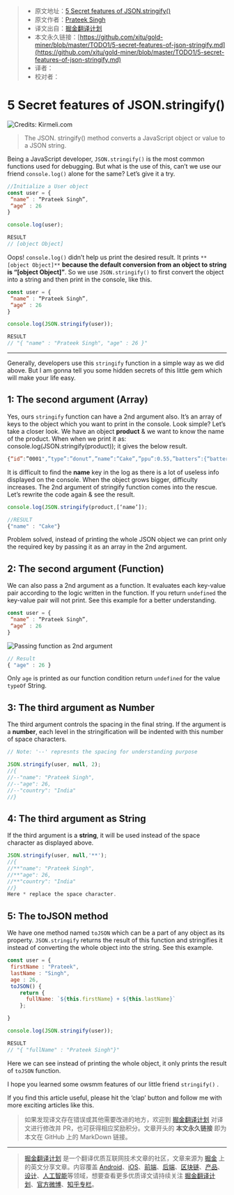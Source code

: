 > * 原文地址：[5 Secret features of JSON.stringify()](https://medium.com/javascript-in-plain-english/5-secret-features-of-json-stringify-c699340f9f27)
> * 原文作者：[Prateek Singh](https://medium.com/@prateeksingh_31398)
> * 译文出自：[掘金翻译计划](https://github.com/xitu/gold-miner)
> * 本文永久链接：[https://github.com/xitu/gold-miner/blob/master/TODO1/5-secret-features-of-json-stringify.md](https://github.com/xitu/gold-miner/blob/master/TODO1/5-secret-features-of-json-stringify.md)
> * 译者：
> * 校对者：

# 5 Secret features of JSON.stringify()

![Credits: [Kirmeli.com](https://www.google.com/url?sa=i&url=https%3A%2F%2Fahmedalkiremli.com%2Fwhy-to-learn-what-to-learn-and-how-to-learn%2F&psig=AOvVaw3IGik44VGBXe661UZsW5Mh&ust=1581750442478000&source=images&cd=vfe&ved=0CAMQjB1qFwoTCMj-5Oi90OcCFQAAAAAdAAAAABAR)](https://cdn-images-1.medium.com/max/2000/1*aQy1TrGzC_n_UC0j9hXBbw.jpeg)

> The JSON. stringify() method converts a JavaScript object or value to a JSON string.

Being a JavaScript developer, `JSON.stringify()` is the most common functions used for debugging. But what is the use of this, can’t we use our friend `console.log()` alone for the same? Let’s give it a try.

```js
//Initialize a User object
const user = {
 “name” : “Prateek Singh”,
 “age” : 26
}

console.log(user);

RESULT
// [object Object]
```

Oops! `console.log()` didn’t help us print the desired result. It prints `**[object Object]**` **because the default conversion from an object to string is “[object Object]”**. So we use `JSON.stringify()` to first convert the object into a string and then print in the console, like this.

```js
const user = {
 “name” : “Prateek Singh”,
 “age” : 26
}

console.log(JSON.stringify(user));

RESULT
// "{ "name" : "Prateek Singh", "age" : 26 }"
```

---

Generally, developers use this `stringify` function in a simple way as we did above. But I am gonna tell you some hidden secrets of this little gem which will make your life easy.

## 1: The second argument (Array)

Yes, ours `stringify` function can have a 2nd argument also. It’s an array of keys to the object which you want to print in the console. Look simple? Let’s take a closer look. We have an object **product** & we want to know the name of the product. When when we print it as:
 console.log(JSON.stringify(product)); 
it gives the below result.

```js
{“id”:”0001",”type”:”donut”,”name”:”Cake”,”ppu”:0.55,”batters”:{“batter”:[{“id”:”1001",”type”:”Regular”},{“id”:”1002",”type”:”Chocolate”},{“id”:”1003",”type”:”Blueberry”},{“id”:”1004",”type”:”Devil’s Food”}]},”topping”:[{“id”:”5001",”type”:”None”},{“id”:”5002",”type”:”Glazed”},{“id”:”5005",”type”:”Sugar”},{“id”:”5007",”type”:”Powdered Sugar”},{“id”:”5006",”type”:”Chocolate with Sprinkles”},{“id”:”5003",”type”:”Chocolate”},{“id”:”5004",”type”:”Maple”}]}
```

It is difficult to find the **name** key in the log as there is a lot of useless info displayed on the console. When the object grows bigger, difficulty increases.
The 2nd argument of stringify function comes into the rescue. Let’s rewrite the code again & see the result.

```js
console.log(JSON.stringify(product,[‘name’]);

//RESULT
{"name" : "Cake"}
```

Problem solved, instead of printing the whole JSON object we can print only the required key by passing it as an array in the 2nd argument.

## 2: The second argument (Function)

We can also pass a 2nd argument as a function. It evaluates each key-value pair according to the logic written in the function. If you return `undefined` the key-value pair will not print. See this example for a better understanding.

```js
const user = {
 “name” : “Prateek Singh”,
 “age” : 26
}
```

![Passing function as 2nd argument](https://cdn-images-1.medium.com/max/2000/1*V3EQcCdgRLDish8PkY0s5A.png)

```js
// Result
{ "age" : 26 }
```

Only `age` is printed as our function condition return `undefined` for the value `typeOf` String.

## 3: The third argument as Number

The third argument controls the spacing in the final string. If the argument is a **number**, each level in the stringification will be indented with this number of space characters.

```js
// Note: '--' represnts the spacing for understanding purpose

JSON.stringify(user, null, 2);
//{
//--"name": "Prateek Singh",
//--"age": 26,
//--"country": "India"
//}
```

## 4: The third argument as String

If the third argument is a **string**, it will be used instead of the space character as displayed above.

```js
JSON.stringify(user, null,'**');
//{
//**"name": "Prateek Singh",
//**"age": 26,
//**"country": "India"
//}
Here * replace the space character.
```

## 5: The toJSON method

We have one method named `toJSON` which can be a part of any object as its property. `JSON.stringify` returns the result of this function and stringifies it instead of converting the whole object into the string. See this example.

```js
const user = {
 firstName : "Prateek",
 lastName : "Singh",
 age : 26,
 toJSON() {
    return { 
      fullName: `${this.firstName} + ${this.lastName}`
    };

}

console.log(JSON.stringify(user));

RESULT
// "{ "fullName" : "Prateek Singh"}"
```

Here we can see instead of printing the whole object, it only prints the result of `toJSON` function.

I hope you learned some owsmm features of our little friend `stringify()` .

If you find this article useful, please hit the ‘clap’ button and follow me with more exciting articles like this.

> 如果发现译文存在错误或其他需要改进的地方，欢迎到 [掘金翻译计划](https://github.com/xitu/gold-miner) 对译文进行修改并 PR，也可获得相应奖励积分。文章开头的 **本文永久链接** 即为本文在 GitHub 上的 MarkDown 链接。

---

> [掘金翻译计划](https://github.com/xitu/gold-miner) 是一个翻译优质互联网技术文章的社区，文章来源为 [掘金](https://juejin.im) 上的英文分享文章。内容覆盖 [Android](https://github.com/xitu/gold-miner#android)、[iOS](https://github.com/xitu/gold-miner#ios)、[前端](https://github.com/xitu/gold-miner#前端)、[后端](https://github.com/xitu/gold-miner#后端)、[区块链](https://github.com/xitu/gold-miner#区块链)、[产品](https://github.com/xitu/gold-miner#产品)、[设计](https://github.com/xitu/gold-miner#设计)、[人工智能](https://github.com/xitu/gold-miner#人工智能)等领域，想要查看更多优质译文请持续关注 [掘金翻译计划](https://github.com/xitu/gold-miner)、[官方微博](http://weibo.com/juejinfanyi)、[知乎专栏](https://zhuanlan.zhihu.com/juejinfanyi)。
